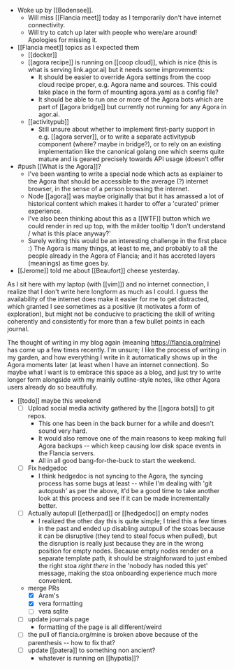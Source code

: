 - Woke up by [[Bodensee]].
  - Will miss [[Flancia meet]] today as I temporarily don't have internet connectivity.
  - Will try to catch up later with people who were/are around! Apologies for missing it.
- [[Flancia meet]] topics as I expected them
  - [[docker]]
  - [[agora recipe]] is running on [[coop cloud]], which is nice (this is what is serving link.agor.ai) but it needs some improvements:
    - It should be easier to override Agora settings from the coop cloud recipe proper, e.g. Agora name and sources. This could take place in the form of mounting agora.yaml as a config file?
    - It should be able to run one or more of the Agora bots which are part of [[agora bridge]] but currently not running for any Agora in agor.ai.
  - [[activitypub]]
    - Still unsure about whether to implement first-party support in e.g. [[agora server]], or to write a separate activitypub component (where? maybe in bridge?), or to rely on an existing implementation like the canonical golang one which seems quite mature and is geared precisely towards API usage (doesn't offer
- #push [[What is the Agora]]?
  - I've been wanting to write a special node which acts as explainer to the Agora that should be accessible to the average (?) internet browser, in the sense of a person browsing the internet.
  - Node [[agora]] was maybe originally that but it has amassed a lot of historical content which makes it harder to offer a 'curated' primer experience.
  - I've also been thinking about this as a [[WTF]] button which we could render in red up top, with the milder tooltip 'I don't understand / what is this place anyway?'
  - Surely writing this would be an interesting challenge in the first place :) The Agora is many things, at least to me, and probably to all the people already in the Agora of Flancia; and it has accreted layers (meanings) as time goes by.
- [[Jerome]] told me about [[Beaufort]] cheese yesterday.

As I sit here with my laptop (with [[vim]]) and no internet connection, I realize that I don't write here longform as much as I could. I guess the availability of the internet does make it easier for me to get distracted, which granted I see sometimes as a positive (it motivates a form of exploration), but might not be conducive to practicing the skill of writing coherently and consistently for more than a few bullet points in each journal.

The thought of writing in my blog again (meaning https://flancia.org/mine) has come up a few times recently. I'm unsure; I like the process of writing in my garden, and how everything I write in it automatically shows up in the Agora moments later (at least when I have an internet connection). So maybe what I want is to embrace this space as a blog, and just try to write longer form alongside with my mainly outline-style notes, like other Agora users already do so beautifully.

- [[todo]] maybe this weekend
  - [ ] Upload social media activity gathered by the [[agora bots]] to git repos.
    - This one has been in the back burner for a while and doesn't sound very hard.
    - It would also remove one of the main reasons to keep making full Agora backups -- which keep causing low disk space events in the Flancia servers.
    - All in all good bang-for-the-buck to start the weekend.
  - [ ] Fix hedgedoc
    - I think hedgedoc is not syncing to the Agora, the syncing process has some bugs at least -- while I'm dealing with 'git autopush' as per the above, it'd be a good time to take another look at this process and see if it can be made incrementally better.
  - [ ] Actually autopull [[etherpad]] or [[hedgedoc]] on empty nodes
    - I realized the other day this is quite simple; I tried this a few times in the past and ended up disabling autopull of the stoas because it can be disruptive (they tend to steal focus when pulled), but the disruption is really just because they are in the wrong position for empty nodes. Because empty nodes render on a separate template path, it should be straighforward to just embed the right stoa _right there_ in the 'nobody has noded this yet' message, making the stoa onboarding experience much more convenient.
  - merge PRs
    - [x] Aram's
    - [x] vera formatting
    - [ ] vera sqlite
  - [ ] update journals page
    - formatting of the page is all different/weird
  - [ ] the pull of flancia.org/mine is broken above because of the parenthesis -- how to fix that?
  - [ ] update [[patera]] to something non ancient?
    - whatever is running on [[hypatia]]?
